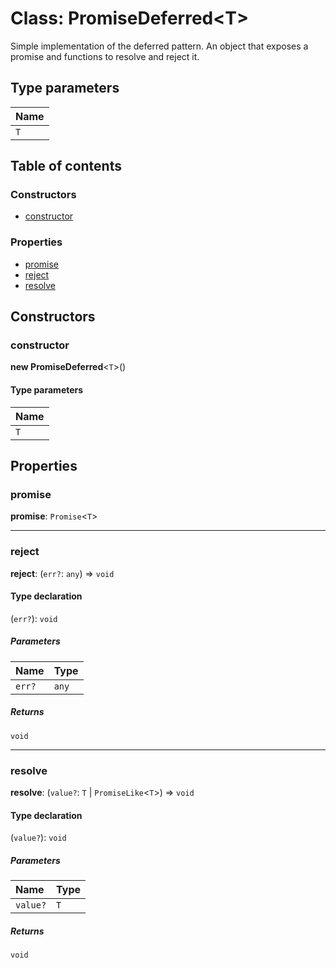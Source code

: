 # Class: PromiseDeferred\<T>

Simple implementation of the deferred pattern.
An object that exposes a promise and functions to resolve and reject it.

## Type parameters

| Name |
| :------ |
| `T` |

## Table of contents

### Constructors

* [constructor](/auto-docs/fixed-layout-editor/classes/PromiseDeferred.md#constructor)

### Properties

* [promise](/auto-docs/fixed-layout-editor/classes/PromiseDeferred.md#promise)
* [reject](/auto-docs/fixed-layout-editor/classes/PromiseDeferred.md#reject)
* [resolve](/auto-docs/fixed-layout-editor/classes/PromiseDeferred.md#resolve)

## Constructors

### constructor

**new PromiseDeferred**<`T`>()

#### Type parameters

| Name |
| :------ |
| `T` |

## Properties

### promise

**promise**: `Promise`<`T`>

***

### reject

**reject**: (`err?`: `any`) => `void`

#### Type declaration

(`err?`): `void`

##### Parameters

| Name | Type |
| :------ | :------ |
| `err?` | `any` |

##### Returns

`void`

***

### resolve

**resolve**: (`value?`: `T` | `PromiseLike`<`T`>) => `void`

#### Type declaration

(`value?`): `void`

##### Parameters

| Name | Type |
| :------ | :------ |
| `value?` | `T` | `PromiseLike`<`T`> |

##### Returns

`void`
